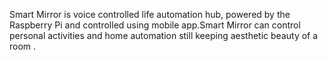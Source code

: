 <p>Smart Mirror is voice controlled life automation hub, powered by the Raspberry Pi and controlled using mobile app.Smart Mirror can control personal activities and home automation still keeping aesthetic beauty of a room .
</p>


